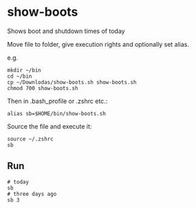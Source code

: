 # show-boots
Shows boot and shutdown times of today

Move file to folder, give execution rights and optionally set alias.

e.g. 
```
mkdir ~/bin
cd ~/bin
cp ~/Downlodas/show-boots.sh show-boots.sh
chmod 700 show-boots.sh
```

Then in .bash_profile or .zshrc etc.: 
```
alias sb=$HOME/bin/show-boots.sh
```

Source the file and execute it:
```
source ~/.zshrc
sb
```

## Run
```
# today
sb
# three days ago
sb 3 
```
